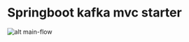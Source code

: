 # Springboot kafka mvc starter

![alt main-flow](https://viewer.diagrams.net/?tags=%7B%7D&lightbox=1&highlight=0000ff&edit=_blank&layers=1&nav=1&title=kafka_org_structure_bus.drawio#R%3Cmxfile%3E%3Cdiagram%20name%3D%22%D0%A1%D1%82%D1%80%D0%B0%D0%BD%D0%B8%D1%86%D0%B0%20%E2%80%94%201%22%20id%3D%22GVusu-ZqSAiz1Qu0bq1B%22%3E7VnbcuI4EP0aHklJvoEfIcDuzGZrs8Ns7eQpJbDAmhjLkcVtvn7btnyRHZPMhkuSGl6wjlotqbt1rFPumNer3W%2BCRP6f3KNBx0DermOOOoaBEe7DX4LsM8S27QxYCuYpoxKYsh80H6nQNfNorBlKzgPJIh2c8zCkc6lhRAi%2B1c0WPNBnjciSNoDpnARN9F%2FmST9D%2B0avxH%2BnbOnnM2PHzXpWJDdWO4l94vFtBTLHHfNacC6zp9XumgZJ8PK4ZOMmLb3FwgQN5UsGjL%2Fwu%2B7oHg0m8tH%2BY9T9PJl866ptxHKfb5h6sH%2FV5EL6fMlDEoxLdCj4OvRo4hVBq7S54TwCEAP4nUq5V8kka8kB8uUqUL10x%2BS3yvNd4urKsFVztFOu08ZeNbKFJqtr3b%2BCYr4Wc3pg0xgX4Ye6pXxFpdjDQEEDItlGn4CoAloWdsXQW85gagOpYrcclWlV6oZl6y4kEUsq1agyU%2FBQWUYJpfn7iVyqk7YhwVpt4cv473%2FG068Afv3r9hN4hQU6AURruODpyuc84CK1dR7XSSFCmE2EXBehKuQsk%2F%2F4fnYv6GPuAtaYecl6nyykGzIDPtCSTwK2DOF5DmmjMPdwQ4VkcOAGqmPFPC%2BrMxqzH2SW%2BksqIEoCl4bSHnbsUTFn4oDuOk%2BwgRpcnsFqtbSfh2ZlKO9ddOXYDtaybGatV9YORn3Naxcbugu%2BWMT0JGXjvh0KOMwAHon9dM5kUAyHSQ4Sgk9qKSBxzOY5PGFBMU%2Fo5UYhD2mGqP53yip5%2B0yskr%2BINVq5vbn7H6Tium2kErWSSgZ7bFOHZqKOwFjN7iPwkfscH1mWW2MO6yiE5FiaV%2Byci47wRfkIXfXsKiUdJKT5WmwKQtLYKWncEgkFFaaIgWpkxCMaNshoEfDtIGRwc2Q8LHhO8Ifi6mm8D8pCOmVh%2FDLKguCQfcVMHbD2l6ZVm8et3YCfW5duDw%2FZCo5az4bR4M%2BcsFjOVVMqNgwyZSDILnogiweSZiGOeBgD7JAVlPEwnMWRznfsBURZ2EDNg3jyk2niYsJBOtHjmsbykN%2FLc2vyWrgu3iymm%2F5Owrn4MOmiK2T2e7Xb2us49wysihtVWNbArJFPnU%2B3PpN0GpGUS7ag8%2FUst2agQUmtMbVrdxxTtbel5MZ5%2FvyK3K7fhaox1kL40%2FEy386t%2BIzCuEX%2BvPZ90NPT655XF2PriRvscYUx%2BfDCODsQF1DG9sWEMbbfDge8b2V8Hlp56TXzaPXhPMErx1TG5Jcyfu50XkIaG%2Frl73zSuPiScCFpXFXG%2BCAhvX9lfBrKMqz6J4ITKeO60rUOK%2BOG%2FTNKur6P8yjppoY5oKQHmpI%2BIHA%2FspStfGhsI0kT1ejMeB1JnuFe1mvUQallSSOhF9ay%2FdNJWWiWn4%2Bz6JYf4c3xfw%3D%3D%3C%2Fdiagram%3E%3C%2Fmxfile%3E)
